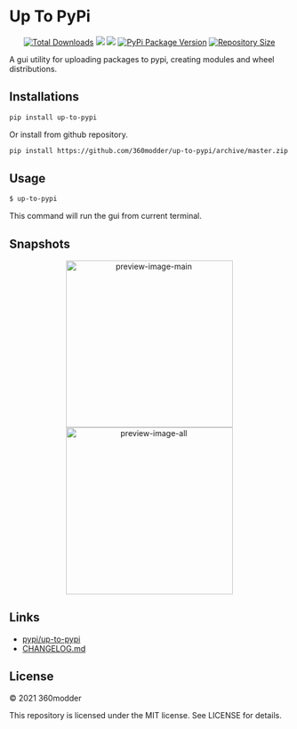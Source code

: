 # Up To PyPi

<p align="center">
  <a href="https://pypi.org/project/up-to-pypi/"><img src="https://pepy.tech/badge/up-to-pypi" alt="Total Downloads"></a>
  <a href="https://www.python.org/downloads/" title="Python Version"><img src="https://img.shields.io/badge/python-%3E=_3.6-green.svg"></a>
  <a href="LICENSE" title="License: MIT"><img src="https://img.shields.io/badge/License-MIT-blue.svg"></a>
  <a href="https://pypi.org/project/up-to-pypi/"><img src="https://badge.fury.io/py/up-to-pypi.svg" alt="PyPi Package Version"></a>
  <a href="https://github.com/360modder/up-to-pypi"><img src="https://img.shields.io/github/repo-size/360modder/up-to-pypi.svg" alt="Repository Size"></a>
</p>

A gui utility for uploading packages to pypi, creating modules and wheel distributions.

## Installations

```bash
pip install up-to-pypi
```

Or install from github repository.

```bash
pip install https://github.com/360modder/up-to-pypi/archive/master.zip
```

## Usage

```bash
$ up-to-pypi
```

This command will run the gui from current terminal.

## Snapshots

<p align="center">
  <img src="https://github.com/360modder/up-to-pypi/blob/master/preview/preview-image-main.jpg" alt="preview-image-main" height=300>
  <img src="https://github.com/360modder/up-to-pypi/blob/master/preview/preview-image-all.jpg" alt="preview-image-all" height=300>
</p>

## Links

- [pypi/up-to-pypi](https://pypi.org/project/up-to-pypi/)
- [CHANGELOG.md](CHANGELOG.md)

## License

© 2021 360modder

This repository is licensed under the MIT license. See LICENSE for details.
